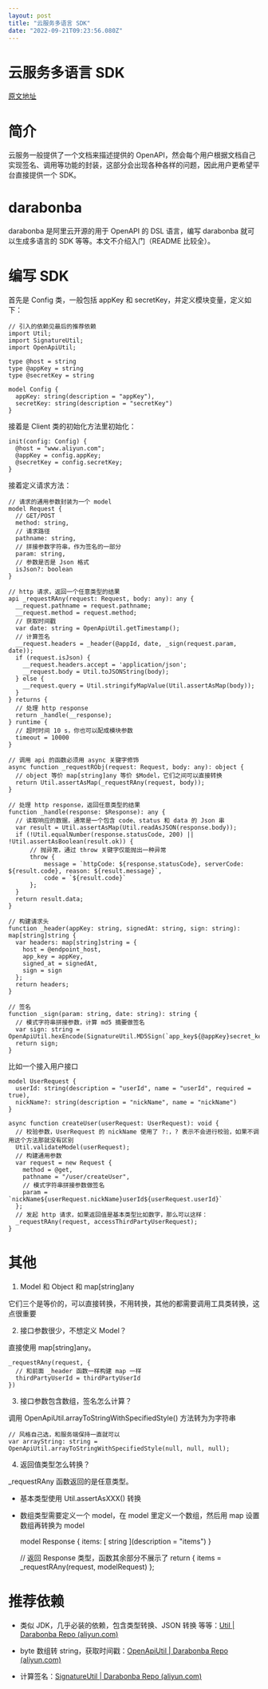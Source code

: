```yaml
---
layout: post
title: "云服务多语言 SDK"
date: "2022-09-21T09:23:56.080Z"
---
```

云服务多语言 SDK
==========

[原文地址](https://www.cnblogs.com/hligy/p/16714954.html)

简介
==

云服务一般提供了一个文档来描述提供的 OpenAPI，然会每个用户根据文档自己实现签名、调用等功能的封装，这部分会出现各种各样的问题，因此用户更希望平台直接提供一个 SDK。

darabonba
=========

darabonba 是阿里云开源的用于 OpenAPI 的 DSL 语言，编写 darabonba 就可以生成多语言的 SDK 等等。本文不介绍入门（README 比较全）。

编写 SDK
======

首先是 Config 类，一般包括 appKey 和 secretKey，并定义模块变量，定义如下：

    // 引入的依赖见最后的推荐依赖
    import Util;
    import SignatureUtil;
    import OpenApiUtil;
    
    type @host = string
    type @appKey = string
    type @secretKey = string
    
    model Config {
      appKey: string(description = "appKey"),
      secretKey: string(description = "secretKey")
    }
    

接着是 Client 类的初始化方法里初始化：

    init(config: Config) {
      @host = "www.aliyun.com";
      @appKey = config.appKey;
      @secretKey = config.secretKey;
    }
    

接着定义请求方法：

    // 请求的通用参数封装为一个 model
    model Request {
      // GET/POST
      method: string,
      // 请求路径
      pathname: string,
      // 拼接参数字符串，作为签名的一部分
      param: string,
      // 参数是否是 Json 格式
      isJson?: boolean
    }
    
    // http 请求，返回一个任意类型的结果
    api _requestRAny(request: Request, body: any): any {
      __request.pathname = request.pathname;
      __request.method = request.method;
      // 获取时间戳
      var date: string = OpenApiUtil.getTimestamp();
      // 计算签名
      __request.headers = _header(@appId, date, _sign(request.param, date));
      if (request.isJson) {
        __request.headers.accept = 'application/json';
        __request.body = Util.toJSONString(body);
      } else {
        __request.query = Util.stringifyMapValue(Util.assertAsMap(body));
      }
    } returns {
      // 处理 http response
      return _handle(__response);
    } runtime {
      // 超时时间 10 s，你也可以配成模块参数
      timeout = 10000
    }
    
    // 调用 api 的函数必须用 async 关键字修饰
    async function _requestRObj(request: Request, body: any): object {
      // object 等价 map[string]any 等价 $Model，它们之间可以直接转换
      return Util.assertAsMap(_requestRAny(request, body));
    }
    
    // 处理 http response，返回任意类型的结果
    function _handle(response: $Response): any {
      // 读取响应的数据，通常是一个包含 code、status 和 data 的 Json 串
      var result = Util.assertAsMap(Util.readAsJSON(response.body));
      if (!Util.equalNumber(response.statusCode, 200) || !Util.assertAsBoolean(result.ok)) {
          // 抛异常，通过 throw 关键字仅能抛出一种异常
          throw {
              message = `httpCode: ${response.statusCode}, serverCode: ${result.code}, reason: ${result.message}`,
              code = `${result.code}`
          };
      }
      return result.data;
    }
    
    // 构建请求头
    function _header(appKey: string, signedAt: string, sign: string): map[string]string {
      var headers: map[string]string = {
        host = @endpoint_host,
        app_key = appKey,
        signed_at = signedAt,
        sign = sign
      };
      return headers;
    }
    
    // 签名
    function _sign(param: string, date: string): string {
      // 模式字符串拼接参数，计算 md5 摘要做签名
      var sign: string = OpenApiUtil.hexEncode(SignatureUtil.MD5Sign(`app_key${@appKey}secret_key${@secretKey}signed_at${date}${param}));
      return sign;
    }
    

比如一个接入用户接口

    model UserRequest {
      userId: string(description = "userId", name = "userId", required = true),
      nickName?: string(description = "nickName", name = "nickName")
    }
    
    async function createUser(userRequest: UserRequest): void {
      // 校验参数，UserRequest 的 nickName 使用了 ?:，? 表示不会进行校验，如果不调用这个方法那就没有区别
      Util.validateModel(userRequest);
      // 构建通用参数
      var request = new Request {
        method = @get,
        pathname = "/user/createUser",
        // 模式字符串拼接参数做签名
        param = `nickName${userRequest.nickName}userId${userRequest.userId}`
      };
      // 发起 http 请求，如果返回值是基本类型比如数字，那么可以这样：
      _requestRAny(request, accessThirdPartyUserRequest);
    }
    

其他
==

1.  Model 和 Object 和 map\[string\]any

它们三个是等价的，可以直接转换，不用转换，其他的都需要调用工具类转换，这点很重要

2.  接口参数很少，不想定义 Model？

直接使用 map\[string\]any。

    _requestRAny(request, {
      // 和前面 _header 函数一样构建 map 一样
      thirdPartyUserId = thirdPartyUserId
    })
    

3.  接口参数包含数组，签名怎么计算？

调用 OpenApiUtil.arrayToStringWithSpecifiedStyle() 方法转为为字符串

    // 风格自己选，和服务端保持一直就可以
    var arrayString: string = OpenApiUtil.arrayToStringWithSpecifiedStyle(null, null, null);
    

4.  返回值类型怎么转换？

\_requestRAny 函数返回的是任意类型。

*   基本类型使用 Util.assertAsXXX() 转换
*   数组类型需要定义一个 model，在 model 里定义一个数组，然后用 map 设置数组再转换为 model

    model Response {
      items: [ string ](description = "items")
    }
    
    // 返回 Response 类型，函数其余部分不展示了
    return {
      items = _requestRAny(request, modelRequest)
    };
    

推荐依赖
====

*   类似 JDK，几乎必装的依赖，包含类型转换、JSON 转换 等等：[Util | Darabonba Repo (aliyun.com)](https://darabonba.api.aliyun.com/module/darabonba/Util)
    
*   byte 数组转 string，获取时间戳：[OpenApiUtil | Darabonba Repo (aliyun.com)](https://darabonba.api.aliyun.com/module/alibabacloud/OpenApiUtil)
    
*   计算签名：[SignatureUtil | Darabonba Repo (aliyun.com)](https://darabonba.api.aliyun.com/module/darabonba/SignatureUtil)